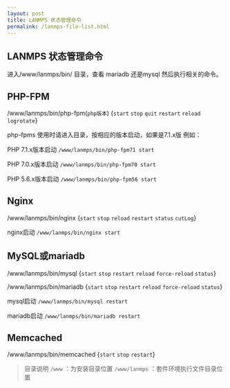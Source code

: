 ```yaml
---
layout: post
title: LANMPS 状态管理命令
permalink: /lanmps-file-list.html
---
```

LANMPS 状态管理命令
------------------------------------
进入/www/lanmps/bin/ 目录，查看 mariadb 还是mysql  然后执行相关的命令。

## PHP-FPM
/www/lanmps/bin/php-fpm(`php版本`) {`start`  `stop` `quit` `restart` `reload` `logrotate`}

php-fpms 使用时请进入目录，按相应的版本启动，如果是7.1.x版 例如：

PHP 7.1.x版本启动 `/www/lanmps/bin/php-fpm71 start`

PHP 7.0.x版本启动 `/www/lanmps/bin/php-fpm70 start`

PHP 5.6.x版本启动 `/www/lanmps/bin/php-fpm56 start`


## Nginx
/www/lanmps/bin/nginx {`start`  `stop` `reload` `restart` `status` `cutLog`}

nginx启动 `/www/lanmps/bin/nginx start`
## MySQL或mariadb
/www/lanmps/bin/mysql {`start` `stop` `restart` `reload` `force-reload` `status`}

/www/lanmps/bin/mariadb {`start` `stop` `restart` `reload` `force-reload` `status`}
 
mysql启动 `/www/lanmps/bin/mysql restart`

mariadb启动 `/www/lanmps/bin/mariadb restart`

## Memcached
/www/lanmps/bin/memcached {`start`  `stop` `restart`}



>目录说明
>`/www`                     ：为安装目录位置
>`/www/lanmps` ：套件环境执行文件目录位置
